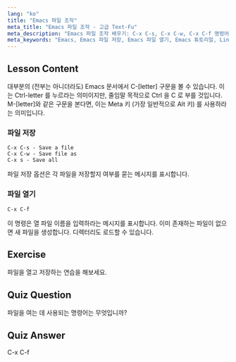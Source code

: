 ```yaml
---
lang: "ko"
title: "Emacs 파일 조작"
meta_title: "Emacs 파일 조작 - 고급 Text-Fu"
meta_description: "Emacs 파일 조작 배우기: C-x C-s, C-x C-w, C-x C-f 명령어를 사용하여 파일 저장, 다른 이름으로 저장, 파일 열기. 필수 Emacs 파일 작업을 마스터하세요!"
meta_keywords: "Emacs, Emacs 파일 저장, Emacs 파일 열기, Emacs 튜토리얼, Linux 명령어, Emacs 초보자, Emacs 가이드"
---
```


## Lesson Content

대부분의 (전부는 아니더라도) Emacs 문서에서 C-[letter] 구문을 볼 수 있습니다. 이는 Ctrl-letter 를 누르라는 의미이지만, 줄임말 목적으로 Ctrl 을 C 로 부를 것입니다. M-[letter]와 같은 구문을 본다면, 이는 Meta 키 (가장 일반적으로 Alt 키) 를 사용하라는 의미입니다.

### 파일 저장

```
C-x C-s - Save a file
C-x C-w - Save file as
C-x s - Save all
```

파일 저장 옵션은 각 파일을 저장할지 여부를 묻는 메시지를 표시합니다.

### 파일 열기

```
C-x C-f
```

이 명령은 열 파일 이름을 입력하라는 메시지를 표시합니다. 이미 존재하는 파일이 없으면 새 파일을 생성합니다. 디렉터리도 로드할 수 있습니다.

## Exercise

파일을 열고 저장하는 연습을 해보세요.

## Quiz Question

파일을 여는 데 사용되는 명령어는 무엇입니까?

## Quiz Answer

C-x C-f

